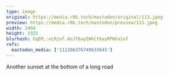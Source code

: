 ```yaml
---
type: image
original: https://media.r0b.tech/mastodon/original/113.jpeg
preview: https://media.r0b.tech/mastodon/preview/113.jpeg
width: 2494
height: 3325
blurhash: UqEM,:oLRjof.AoJf6ayIWkCt6ayRPWXa}of
refs:
  mastodon_media: ['111206376749633945']
---
```


Another sunset at the bottom of a long road
